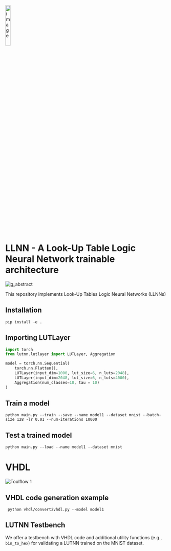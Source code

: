 <img src="https://github.com/user-attachments/assets/7c621714-ee04-443a-bb0b-b76cabb5b4a5" alt="image" style="width:18%;">

# LLNN - A Look-Up Table Logic Neural Network trainable architecture

![g_abstract](https://github.com/user-attachments/assets/1f85e6a0-8a10-417d-bc6e-a6e793369c41)

This repository implements Look-Up Tables Logic Neural Networks (LLNNs)


## Installation
`pip install -e .`

## Importing LUTLayer

```python
import torch
from lutnn.lutlayer import LUTLayer, Aggregation

model = torch.nn.Sequential(
    torch.nn.Flatten(),
    LUTLayer(input_dim=1000, lut_size=6, n_luts=2048),
    LUTLayer(input_dim=2048, lut_size=6, n_luts=4000),
    Aggregation(num_classes=10, tau = 10)
)
```

## Train a model

`python main.py --train --save --name model1 --dataset mnist --batch-size 128 -lr 0.01 --num-iterations 10000`

## Test a trained model

`python main.py --load --name model1 --dataset mnist`


# VHDL

![Toolflow 1](https://github.com/user-attachments/assets/2e751f7c-c13d-48fd-9776-e09ff8ce25f3)

## VHDL code generation example

` python vhdl/convert2vhdl.py --model model1`

## LUTNN Testbench

We offer a testbench with VHDL code and additional utility functions (e.g., `bin_to_hex`) for validating a LUTNN trained on the MNIST dataset.
